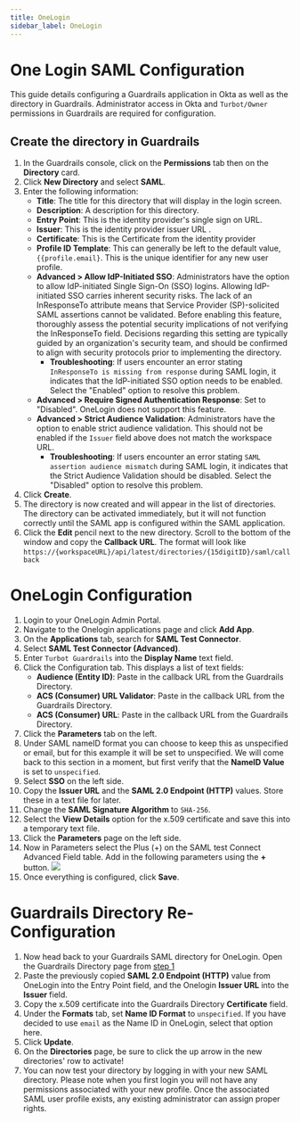 ```yaml
---
title: OneLogin
sidebar_label: OneLogin
---
```


# One Login SAML Configuration

This guide details configuring a Guardrails application in Okta as well as the directory in Guardrails. Administrator
access in Okta and `Turbot/Owner` permissions in Guardrails are required for configuration.

## Create the directory in Guardrails

1. In the Guardrails console, click on the **Permissions** tab then on the **Directory** card.
2. Click **New Directory** and select **SAML**.
3. Enter the following information:
    - **Title**: The title for this directory that will display in the login screen.
    - **Description**: A description for this directory.
    - **Entry Point**: This is the identity provider's single sign on URL.
    - **Issuer**: This is the identity provider issuer URL .
    - **Certificate**: This is the Certificate from the identity provider
    - **Profile ID Template**: This can generally be left to the default value, `{{profile.email}`. This is the unique
      identifier for any new user profile.
    - **Advanced > Allow IdP-Initiated SSO**: Administrators have the option to allow IdP-initiated Single Sign-On (SSO)
      logins.
      Allowing IdP-initiated SSO carries inherent security risks. The lack of an InResponseTo attribute means that
      Service Provider (SP)-solicited SAML assertions cannot be validated.
      Before enabling this feature, thoroughly assess the potential security implications of not verifying the
      InResponseTo field. Decisions regarding this setting are typically guided by an organization's security team, and
      should be confirmed to align with security protocols prior to implementing the directory.
        - **Troubleshooting**: If users encounter an error stating `InResponseTo is missing from response` during SAML
          login, it indicates that the IdP-initiated SSO option needs to be enabled. Select the "Enabled" option to
          resolve this problem.
    - **Advanced > Require Signed Authentication Response**: Set to "Disabled". OneLogin does not support this feature. 
    - **Advanced > Strict Audience Validation**: Administrators have the
      option to enable strict audience validation. This should not be enabled
      if the `Issuer` field above does not match the workspace URL.
        - **Troubleshooting**: If users encounter an error stating `SAML assertion audience mismatch` during SAML
          login, it indicates that the Strict Audience Validation should be disabled. Select the "Disabled" option to
          resolve this problem.
4. Click **Create**.
5. The directory is now created and will appear in the list of directories. The directory can be activated immediately,
   but it will not function correctly until the SAML app is configured within the SAML application.
6. Click the **Edit** pencil next to the new directory. Scroll to the bottom of
   the window and copy the **Callback URL**. The format will look
   like `https://{workspaceURL}/api/latest/directories/{15digitID}/saml/callback`

# OneLogin Configuration

1. Login to your OneLogin Admin Portal.
2. Navigate to the Onelogin applications page and click **Add App**.
3. On the **Applications** tab, search for **SAML Test Connector**.
4. Select **SAML Test Connector (Advanced)**.
5. Enter `Turbot Guardrails` into the **Display Name** text field.
6. Click the Configuration tab. This displays a list of text fields:
    - **Audience (Entity ID)**: Paste in the callback URL from the Guardrails Directory.
    - **ACS (Consumer) URL Validator**: Paste in the callback URL from the Guardrails Directory.
    - **ACS (Consumer) URL**: Paste in the callback URL from the Guardrails Directory.
7. Click the **Parameters** tab on the left.
8. Under SAML nameID format you can choose to keep this as unspecified or email, but for this example it will be set to
   unspecified. We will come back to this section in a moment, but first verify that the **NameID Value** is set
   to `unspecified`.
9. Select **SSO** on the left side.
10. Copy the **Issuer URL** and the **SAML 2.0 Endpoint (HTTP)** values. Store these in a text file for later.
11. Change the **SAML Signature Algorithm** to `SHA-256`.
12. Select the **View Details** option for the x.509 certificate and save this into a temporary text file.
13. Click the **Parameters** page on the left side.
14. Now in Parameters select the Plus (+) on the SAML test Connect Advanced Field table. Add in the following parameters
    using the **+** button.
    ![](/images/docs/guardrails/attributes.png)
15. Once everything is configured, click **Save**.

# Guardrails Directory Re-Configuration

1. Now head back to your Guardrails SAML directory for OneLogin. Open the Guardrails Directory page
   from [step 1](#create-the-directory-in-turbot)
3. Paste the previously copied **SAML 2.0 Endpoint (HTTP)** value from OneLogin into the Entry Point field, and the
   Onelogin **Issuer URL** into the **Issuer** field.
4. Copy the x.509 certificate into the Guardrails Directory **Certificate** field.
5. Under the **Formats** tab, set **Name ID Format** to `unspecified`. If you have decided to use `email` as the Name ID
   in OneLogin, select that option here.
6. Click **Update**.
6. On the **Directories** page, be sure to click the up arrow in the new directories' row to activate!
6. You can now test your directory by logging in with your new SAML directory. Please note when you first login you will
   not have any permissions associated with your new profile. Once the associated SAML user profile exists, any existing
   administrator can assign proper rights.
